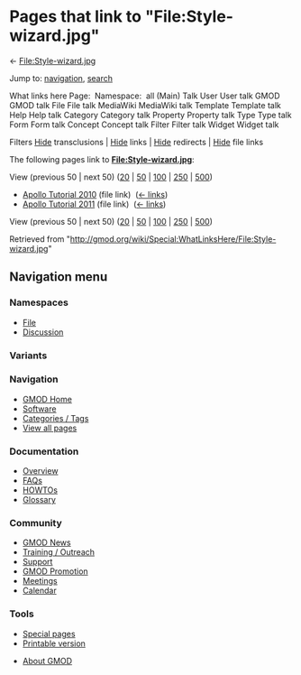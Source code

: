 <div id="mw-page-base" class="noprint">

</div>

<div id="mw-head-base" class="noprint">

</div>

<div id="content" class="mw-body" role="main">

<span id="top"></span>

<div id="mw-js-message" style="display:none;">

</div>



# <span dir="auto">Pages that link to "File:Style-wizard.jpg"</span>

<div id="bodyContent">

<div id="contentSub">

←
[File:Style-wizard.jpg](/wiki/File:Style-wizard.jpg "File:Style-wizard.jpg")

</div>

<div id="jump-to-nav" class="mw-jump">

Jump to: [navigation](#mw-navigation), [search](#p-search)

</div>

<div id="mw-content-text">

What links here Page:  Namespace:  all (Main) Talk User User talk GMOD
GMOD talk File File talk MediaWiki MediaWiki talk Template Template talk
Help Help talk Category Category talk Property Property talk Type Type
talk Form Form talk Concept Concept talk Filter Filter talk Widget
Widget talk

Filters
[Hide](/mediawiki/index.php?title=Special:WhatLinksHere/File:Style-wizard.jpg&hidetrans=1 "Special:WhatLinksHere/File:Style-wizard.jpg")
transclusions \|
[Hide](/mediawiki/index.php?title=Special:WhatLinksHere/File:Style-wizard.jpg&hidelinks=1 "Special:WhatLinksHere/File:Style-wizard.jpg")
links \|
[Hide](/mediawiki/index.php?title=Special:WhatLinksHere/File:Style-wizard.jpg&hideredirs=1 "Special:WhatLinksHere/File:Style-wizard.jpg")
redirects \|
[Hide](/mediawiki/index.php?title=Special:WhatLinksHere/File:Style-wizard.jpg&hideimages=1 "Special:WhatLinksHere/File:Style-wizard.jpg")
file links

The following pages link to
**[File:Style-wizard.jpg](/wiki/File:Style-wizard.jpg "File:Style-wizard.jpg")**:

View (previous 50 \| next 50)
([20](/mediawiki/index.php?title=Special:WhatLinksHere/File:Style-wizard.jpg&limit=20 "Special:WhatLinksHere/File:Style-wizard.jpg")
\|
[50](/mediawiki/index.php?title=Special:WhatLinksHere/File:Style-wizard.jpg&limit=50 "Special:WhatLinksHere/File:Style-wizard.jpg")
\|
[100](/mediawiki/index.php?title=Special:WhatLinksHere/File:Style-wizard.jpg&limit=100 "Special:WhatLinksHere/File:Style-wizard.jpg")
\|
[250](/mediawiki/index.php?title=Special:WhatLinksHere/File:Style-wizard.jpg&limit=250 "Special:WhatLinksHere/File:Style-wizard.jpg")
\|
[500](/mediawiki/index.php?title=Special:WhatLinksHere/File:Style-wizard.jpg&limit=500 "Special:WhatLinksHere/File:Style-wizard.jpg"))

- [Apollo Tutorial
  2010](/wiki/Apollo_Tutorial_2010 "Apollo Tutorial 2010") (file link) ‎
  <span class="mw-whatlinkshere-tools">([←
  links](/mediawiki/index.php?title=Special:WhatLinksHere&target=Apollo+Tutorial+2010 "Special:WhatLinksHere"))</span>
- [Apollo Tutorial
  2011](/wiki/Apollo_Tutorial_2011 "Apollo Tutorial 2011") (file link) ‎
  <span class="mw-whatlinkshere-tools">([←
  links](/mediawiki/index.php?title=Special:WhatLinksHere&target=Apollo+Tutorial+2011 "Special:WhatLinksHere"))</span>

View (previous 50 \| next 50)
([20](/mediawiki/index.php?title=Special:WhatLinksHere/File:Style-wizard.jpg&limit=20 "Special:WhatLinksHere/File:Style-wizard.jpg")
\|
[50](/mediawiki/index.php?title=Special:WhatLinksHere/File:Style-wizard.jpg&limit=50 "Special:WhatLinksHere/File:Style-wizard.jpg")
\|
[100](/mediawiki/index.php?title=Special:WhatLinksHere/File:Style-wizard.jpg&limit=100 "Special:WhatLinksHere/File:Style-wizard.jpg")
\|
[250](/mediawiki/index.php?title=Special:WhatLinksHere/File:Style-wizard.jpg&limit=250 "Special:WhatLinksHere/File:Style-wizard.jpg")
\|
[500](/mediawiki/index.php?title=Special:WhatLinksHere/File:Style-wizard.jpg&limit=500 "Special:WhatLinksHere/File:Style-wizard.jpg"))

</div>

<div class="printfooter">

Retrieved from
"<http://gmod.org/wiki/Special:WhatLinksHere/File:Style-wizard.jpg>"

</div>

<div id="catlinks" class="catlinks catlinks-allhidden">

</div>

<div class="visualClear">

</div>

</div>

</div>

<div id="mw-navigation">

## Navigation menu

<div id="mw-head">



<div id="left-navigation">

<div id="p-namespaces" class="vectorTabs" role="navigation"
aria-labelledby="p-namespaces-label">

### Namespaces

- <span id="ca-nstab-image"><a href="/wiki/File:Style-wizard.jpg" accesskey="c"
  title="View the file page [c]">File</a></span>
- <span id="ca-talk"><a
  href="/mediawiki/index.php?title=File_talk:Style-wizard.jpg&amp;action=edit&amp;redlink=1"
  accesskey="t"
  title="Discussion about the content page [t]">Discussion</a></span>

</div>

<div id="p-variants" class="vectorMenu emptyPortlet" role="navigation"
aria-labelledby="p-variants-label">

### 

### Variants[](#)

<div class="menu">

</div>

</div>

</div>





</div>

</div>

</div>

<div id="mw-panel">

<div id="p-logo" role="banner">

<a href="/wiki/Main_Page"
style="background-image: url(http://gmod.org/images/GMOD-cogs.png);"
title="Visit the main page"></a>

</div>

<div id="p-Navigation" class="portal" role="navigation"
aria-labelledby="p-Navigation-label">

### Navigation

<div class="body">

- <span id="n-GMOD-Home">[GMOD Home](/wiki/Main_Page)</span>
- <span id="n-Software">[Software](/wiki/GMOD_Components)</span>
- <span id="n-Categories-.2F-Tags">[Categories /
  Tags](/wiki/Categories)</span>
- <span id="n-View-all-pages">[View all
  pages](/wiki/Special:AllPages)</span>

</div>

</div>

<div id="p-Documentation" class="portal" role="navigation"
aria-labelledby="p-Documentation-label">

### Documentation

<div class="body">

- <span id="n-Overview">[Overview](/wiki/Overview)</span>
- <span id="n-FAQs">[FAQs](/wiki/Category:FAQ)</span>
- <span id="n-HOWTOs">[HOWTOs](/wiki/Category:HOWTO)</span>
- <span id="n-Glossary">[Glossary](/wiki/Glossary)</span>

</div>

</div>

<div id="p-Community" class="portal" role="navigation"
aria-labelledby="p-Community-label">

### Community

<div class="body">

- <span id="n-GMOD-News">[GMOD News](/wiki/GMOD_News)</span>
- <span id="n-Training-.2F-Outreach">[Training /
  Outreach](/wiki/Training_and_Outreach)</span>
- <span id="n-Support">[Support](/wiki/Support)</span>
- <span id="n-GMOD-Promotion">[GMOD
  Promotion](/wiki/GMOD_Promotion)</span>
- <span id="n-Meetings">[Meetings](/wiki/Meetings)</span>
- <span id="n-Calendar">[Calendar](/wiki/Calendar)</span>

</div>

</div>

<div id="p-tb" class="portal" role="navigation"
aria-labelledby="p-tb-label">

### Tools

<div class="body">

- <span id="t-specialpages"><a href="/wiki/Special:SpecialPages" accesskey="q"
  title="A list of all special pages [q]">Special pages</a></span>
- <span id="t-print"><a
  href="/mediawiki/index.php?title=Special:WhatLinksHere/File:Style-wizard.jpg&amp;printable=yes"
  rel="alternate" accesskey="p"
  title="Printable version of this page [p]">Printable version</a></span>

</div>

</div>

</div>

</div>

<div id="footer" role="contentinfo">

- <span id="footer-places-about">[About
  GMOD](/wiki/GMOD:About "GMOD:About")</span>

<!-- -->






</div>
